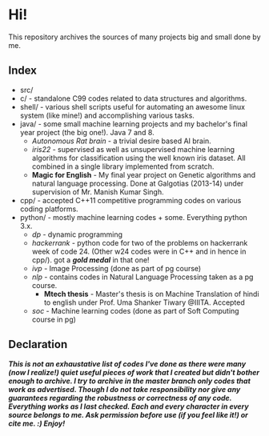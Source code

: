 # Hi!

This repository archives the sources of many projects big and small done by me.

## Index

* src/
 * c/ - standalone C99 codes related to data structures and algorithms.
 * shell/ - various shell scripts useful for automating an awesome linux system (like mine!) and accomplishing various tasks.
 * java/ - some small machine learning projects and my bachelor's final year project (the big one!). Java 7 and 8.
	* *Autonomous Rat brain* - a trivial desire based AI brain.
	* *iris22* - supervised as well as unsupervised machine learning algorithms for classification using the well known iris dataset. All combined in a single library implemented from scratch.
	* **Magic for English** - My final year project on Genetic algorithms and natural language processing. Done at Galgotias (2013-14) under supervision of Mr. Manish Kumar Singh.
 * cpp/ - accepted C++11 competitive programming codes on various coding platforms.
 * python/ - mostly machine learning codes + some. Everything python 3.x.
	* *dp* - dynamic programming
	* *hackerrank* - python code for two of the problems on hackerrank week of code 24. (Other w24 codes were in C++ and in hence in cpp/). got a ***gold medal*** in that one!
	* *ivp* - Image Processing (done as part of pg course)
	* *nlp* - contains codes in Natural Language Processing taken as a pg course.
		* **Mtech thesis** - Master's thesis is on Machine Translation of hindi to english under Prof. Uma Shanker Tiwary @IIITA. Accepted
	* *soc* - Machine learning codes (done as part of Soft Computing course in pg)

## Declaration

***This is not an exhaustative list of codes I've done as there were many (now I realize!) quiet useful pieces of work that I created but didn't bother enough to archive.
I try to archive in the master branch only codes that work as advertised. Though I do not take responsibility nor give any guarantees regarding the robustness or correctness of any code. Everything works as I last checked.
Each and every character in every source belongs to me.
Ask permission before use (if you feel like it!) or cite me. :)
Enjoy!***
